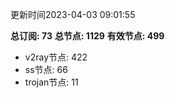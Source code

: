 更新时间2023-04-03 09:01:55

**总订阅: 73**
**总节点: 1129**
**有效节点: 499**
- v2ray节点: 422
- ss节点: 66
- trojan节点: 11
